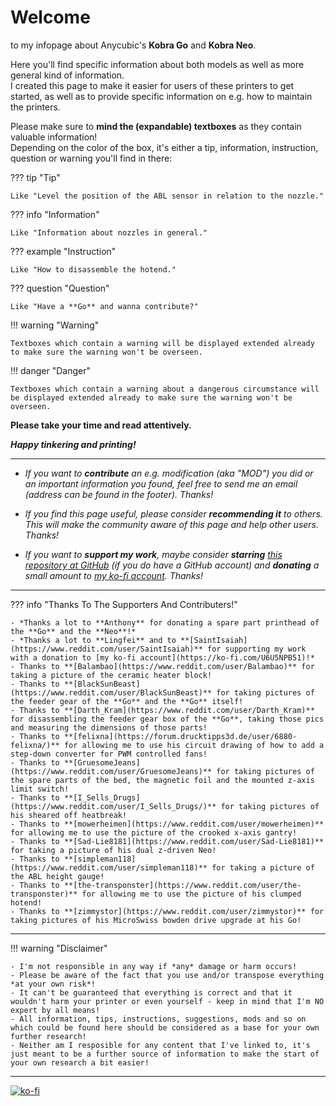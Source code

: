 <link rel=”manifest” href=”docs/manifest.webmanifest”>

# Welcome  
to my infopage about Anycubic's **Kobra Go** and **Kobra Neo**.   
  
Here you'll find specific information about both models as well as more general kind of information.  
I created this page to make it easier for users of these printers to get started, as well as to provide specific information on e.g. how to maintain the printers.  
  
Please make sure to **mind the (expandable) textboxes** as they contain valuable information!  
Depending on the color of the box, it's either a tip, information, instruction, question or warning you'll find in there:    

??? tip "Tip"  

    Like "Level the position of the ABL sensor in relation to the nozzle."

??? info "Information" 

    Like "Information about nozzles in general." 

??? example "Instruction"

    Like "How to disassemble the hotend."

??? question "Question"

    Like "Have a **Go** and wanna contribute?"

!!! warning "Warning"

    Textboxes which contain a warning will be displayed extended already to make sure the warning won't be overseen.
    
!!! danger "Danger"

    Textboxes which contain a warning about a dangerous circumstance will be displayed extended already to make sure the warning won't be overseen.

 
**Please take your time and read attentively.**    
  
***Happy tinkering and printing!***  

---
  
- *If you want to ***contribute*** an e.g. modification (aka "MOD") you did or an important information you found, feel free to send me an email (address can be found in the footer). Thanks!* 
  
- *If you find this page useful, please consider ***recommending it*** to others. This will make the community aware of this page and help other users. Thanks!*  

- *If you want to ***support my work***, maybe consider ***starring*** [this repository at GitHub](https://github.com/1coderookie/KobraGoNeoInsights) (if you do have a GitHub account) and ***donating*** a small amount to [my ko-fi account](https://ko-fi.com/U6U5NPB51). Thanks!*  

---
 
  
??? info "Thanks To The Supporters And Contributers!"

    - *Thanks a lot to **Anthony** for donating a spare part printhead of the **Go** and the **Neo**!*  
    - *Thanks a lot to **Lingfei** and to **[SaintIsaiah](https://www.reddit.com/user/SaintIsaiah)** for supporting my work with a donation to [my ko-fi account](https://ko-fi.com/U6U5NPB51)!*
    - Thanks to **[Balambao](https://www.reddit.com/user/Balambao)** for taking a picture of the ceramic heater block!  
    - Thanks to **[BlackSunBeast](https://www.reddit.com/user/BlackSunBeast)** for taking pictures of the feeder gear of the **Go** and the **Go** itself!  
    - Thanks to **[Darth_Kram](https://www.reddit.com/user/Darth_Kram)** for disassembling the feeder gear box of the **Go**, taking those pics and measuring the dimensions of those parts!  
    - Thanks to **[felixna](https://forum.drucktipps3d.de/user/6880-felixna/)** for allowing me to use his circuit drawing of how to add a step-down converter for PWM controlled fans!  
    - Thanks to **[GruesomeJeans](https://www.reddit.com/user/GruesomeJeans)** for taking pictures of the spare parts of the bed, the magnetic foil and the mounted z-axis limit switch!  
    - Thanks to **[I_Sells_Drugs](https://www.reddit.com/user/I_Sells_Drugs/)** for taking pictures of his sheared off heatbreak!
    - Thanks to **[mowerheimen](https://www.reddit.com/user/mowerheimen)** for allowing me to use the picture of the crooked x-axis gantry!
    - Thanks to **[Sad-Lie8181](https://www.reddit.com/user/Sad-Lie8181)** for taking a picture of his dual z-driven Neo!  
    - Thanks to **[simpleman118](https://www.reddit.com/user/simpleman118)** for taking a picture of the ABL height gauge!  
    - Thanks to **[the-transponster](https://www.reddit.com/user/the-transponster)** for allowing me to use the picture of his clumped hotend!
    - Thanks to **[zimmystor](https://www.reddit.com/user/zimmystor)** for taking pictures of his MicroSwiss bowden drive upgrade at his Go!
    
---
    
!!! warning "Disclaimer"

    - I'm not responsible in any way if *any* damage or harm occurs! 
    - Please be aware of the fact that you use and/or transpose everything *at your own risk*! 
    - It can't be guaranteed that everything is correct and that it wouldn't harm your printer or even yourself - keep in mind that I'm NO expert by all means!  
    - All information, tips, instructions, suggestions, mods and so on which could be found here should be considered as a base for your own further research! 
    - Neither am I resposible for any content that I've linked to, it's just meant to be a further source of information to make the start of your own research a bit easier! 

---

[![ko-fi](https://ko-fi.com/img/githubbutton_sm.svg)](https://ko-fi.com/U6U5NPB51)  

